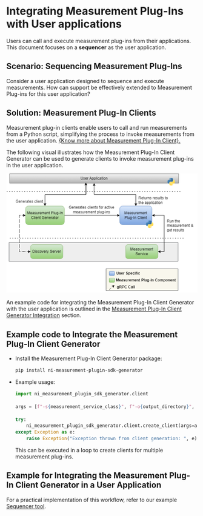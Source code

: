 # Integrating Measurement Plug-Ins with User applications

Users can call and execute measurement plug-ins from their applications. This document focuses on a **sequencer** as the user application.

## Scenario: Sequencing Measurement Plug-Ins

Consider a user application designed to sequence and execute measurements. How can support be effectively extended to Measurement Plug-ins for this user application?

## Solution: Measurement Plug-In Clients

Measurement plug-in clients enable users to call and run measurements from a Python script, simplifying the process to invoke measurements from the user application. [{Know more about Measurement Plug-In Client}.]({link_to_measurement_plugin_client})

The following visual illustrates how the Measurement Plug-In Client Generator can be used to generate clients to invoke measurement plug-ins in the user application.

![Measurement-clients-workflow](/docs/images/measurement-clients-workflow.PNG)

An example code for integrating the Measurement Plug-In Client Generator with the user application is outlined in the [Measurement Plug-In Client Generator Integration](#example-code-to-integrate-the-measurement-plug-in-client-generator) section.

## Example code to Integrate the Measurement Plug-In Client Generator

- Install the Measurement Plug-In Client Generator package:

  ```bash
  pip install ni-measurement-plugin-sdk-generator
  ```

- Example usage:

  ```python
  import ni_measurement_plugin_sdk_generator.client

  args = [f"-s{measurement_service_class}", f"-o{output_directory}", f"-c{class_name}", f"-m{module_name}"]

  try:
      ni_measurement_plugin_sdk_generator.client.create_client(args=args)
  except Exception as e:
      raise Exception("Exception thrown from client generation: ", e)
  ```

  This can be executed in a loop to create clients for multiple measurement plug-ins.

## Example for Integrating the Measurement Plug-In Client Generator in a User Application

For a practical implementation of this workflow, refer to our example [Sequencer tool](/README.md).
